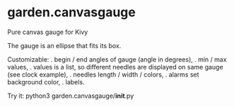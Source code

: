 # garden.canvasgauge
Pure canvas gauge for Kivy

The gauge is an ellipse that fits its box.

Customizable:
 . begin / end angles of gauge (angle in degrees),
 . min / max values,
 . values is a list, so different needles are displayed on same gauge (see clock example),
 . needles length / width / colors,
 . alarms set background color,
 . labels.

Try it:
python3 garden.canvasgauge/__init__.py
